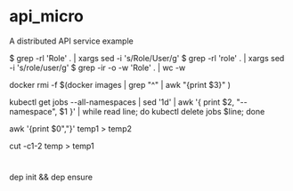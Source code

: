 # api_micro
A distributed API service example



$ grep -rl 'Role' . | xargs sed -i 's/Role/User/g'
$ grep -rl 'role' . | xargs sed -i 's/role/user/g'
$ grep -ir -o -w 'Role' .  | wc -w


docker rmi -f $(docker images | grep "^<none>" | awk "{print $3}" )


kubectl get jobs --all-namespaces | sed '1d' | awk '{ print $2, "--namespace", $1 }' | while read line; do kubectl delete jobs $line; done


awk '{print $0","}' temp1 > temp2

cut -c1-2 temp > temp1

#
dep init && dep ensure

